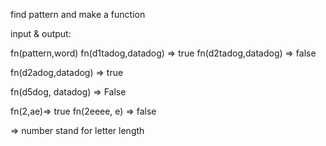 find pattern and make a function

input & output:

fn(pattern,word) 
fn(d1tadog,datadog) => true
fn(d2tadog,datadog) => false

fn(d2adog,datadog) => true

fn(d5dog, datadog) => False

fn(2,ae)=> true
fn(2eeee, e) => false 


=> number stand for letter length